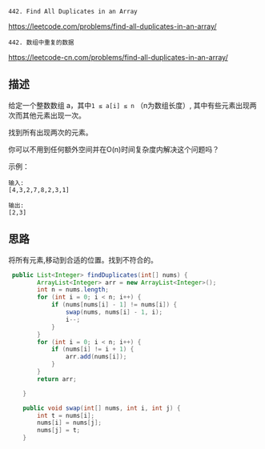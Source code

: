 `442. Find All Duplicates in an Array`

<https://leetcode.com/problems/find-all-duplicates-in-an-array/>

`442. 数组中重复的数据`

<https://leetcode-cn.com/problems/find-all-duplicates-in-an-array/>

## 描述

给定一个整数数组 a，其中`1 ≤ a[i] ≤ n` （n为数组长度）, 其中有些元素出现两次而其他元素出现一次。

找到所有出现两次的元素。

你可以不用到任何额外空间并在O(n)时间复杂度内解决这个问题吗？

示例：
```
输入:
[4,3,2,7,8,2,3,1]

输出:
[2,3]
```


## 思路
将所有元素,移动到合适的位置。找到不符合的。
```java
 public List<Integer> findDuplicates(int[] nums) {
        ArrayList<Integer> arr = new ArrayList<Integer>();
        int n = nums.length;
        for (int i = 0; i < n; i++) {
            if (nums[nums[i] - 1] != nums[i]) {
                swap(nums, nums[i] - 1, i);
                i--;
            }
        }
        for (int i = 0; i < n; i++) {
            if (nums[i] != i + 1) {
                arr.add(nums[i]);
            }
        }
        return arr;

    }

    public void swap(int[] nums, int i, int j) {
        int t = nums[i];
        nums[i] = nums[j];
        nums[j] = t;
    }
```